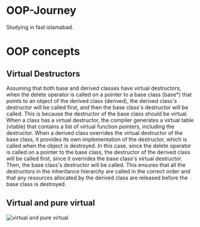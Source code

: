 # OOP-Journey
Studying in fast islamabad. 


# OOP concepts 

## Virtual Destructors 
Assuming that both base and derived classes have virtual destructors, when the delete operator is called on a pointer to a base class (base*) that points to an object of the derived class (derived), the derived class's destructor will be called first, and then the base class's destructor will be called.
This is because the destructor of the base class should be virtual. When a class has a virtual destructor, the compiler generates a virtual table (vtable) that contains a list of virtual function pointers, including the destructor. When a derived class overrides the virtual destructor of the base class, it provides its own implementation of the destructor, which is called when the object is destroyed.
In this case, since the delete operator is called on a pointer to the base class, the destructor of the derived class will be called first, since it overrides the base class's virtual destructor. Then, the base class's destructor will be called.
This ensures that all the destructors in the inheritance hierarchy are called in the correct order and that any resources allocated by the derived class are released before the base class is destroyed.

## Virtual and pure virtual

![virtual and pure virtual](https://user-images.githubusercontent.com/124068732/229597832-1fa812b0-d473-4d63-b311-e767300cc709.PNG)
